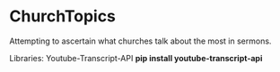 # ChurchTopics
 Attempting to ascertain what churches talk about the most in sermons.

 Libraries:
 Youtube-Transcript-API
 **pip install youtube-transcript-api**
